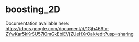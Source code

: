 # boosting_2D

Documentation available here: https://docs.google.com/document/d/1Gjh469tx-ZYwKar5kKrSU57l0mGkEbiEVjZUeHXrOak/edit?usp=sharing

